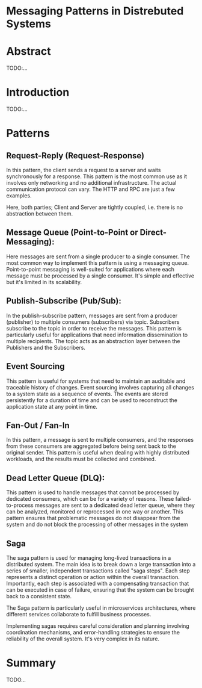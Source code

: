 # Messaging Patterns in Distrebuted Systems

# Abstract
TODO:...

# Introduction
TODO:...

# Patterns

## Request-Reply (Request-Response)

In this pattern, the client sends a request to a server and waits synchronously for a response. 
This pattern is the most common use as it involves only networking and no additional infrastructure.
The actual communication protocol can vary. The HTTP and RPC are just a few examples.

Here, both parties; Client and Server are tightly coupled, i.e. there is no abstraction between them.


## Message Queue (Point-to-Point or Direct-Messaging):

Here messages are sent from a single producer to a single consumer. 
The most common way to implement this pattern is using a messaging queue. 
Point-to-point messaging is well-suited for applications where each message must be processed by a single consumer. It's simple and effective but it's limited in its scalability.


## Publish-Subscribe (Pub/Sub):

In the publish-subscribe pattern, messages are sent from a producer (publisher) to multiple consumers (subscribers) via topic. Subscribers subscribe to the topic in order to receive the messages. 
This pattern is particularly useful for applications that need information dissemination to multiple recipients.
The topic acts as an abstraction layer between the Publishers and the Subscribers.


## Event Sourcing 

This pattern is useful for systems that need to maintain an auditable and traceable history of changes.
Event sourcing involves capturing all changes to a system state as a sequence of events. 
The events are stored persistently for a duration of time and can be used to reconstruct the application state at any point in time. 

## Fan-Out / Fan-In

In this pattern, a message is sent to multiple consumers, and the responses from these consumers are aggregated before being sent back to the original sender. 
This pattern is useful when dealing with highly distributed workloads, and the results must be collected and combined.


## Dead Letter Queue (DLQ):

This pattern is used to handle messages that cannot be processed by dedicated consumers, which can be for a variety of reasons. 
These failed-to-process messages are sent to a dedicated dead letter queue, where they can be analyzed, monitored or reprocessed in one way or another. 
This pattern ensures that problematic messages do not disappear from the system and do not block the processing of other messages in the system

## Saga

The saga pattern is used for managing long-lived transactions in a distributed system. 
The main idea is to break down a large transaction into a series of smaller, independent transactions called "saga steps".
Each step represents a distinct operation or action within the overall transaction. Importantly, each step is associated with a compensating transaction that can be executed in case of failure, ensuring that the system can be brought back to a consistent state.

The Saga pattern is particularly useful in microservices architectures, where different services collaborate to fulfill business processes.


Implementing sagas requires careful consideration and planning involving coordination mechanisms, and error-handling strategies to ensure the reliability of the overall system. It's very complex in its nature.

# Summary
TODO...